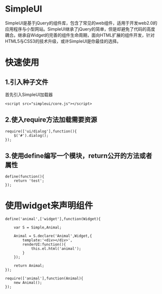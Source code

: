 SimpleUI
========

SimpleUI是基于jQuery的组件库，包含了常见的web组件，适用于开发web2.0的应用程序与小型网站。SimpleUI继承了jQuery的简单，但是却避免了代码的高度耦合。继承自Widget的完善的组件生命周期，面向HTML扩展的组件开发，针对HTML5与CSS3的技术升级，或许SimpleUI是你最佳的选择。


# 快速使用

## 1.引入种子文件

首先引入SimpleUI加载器

	<script src="simpleui/core.js"></script>
	
## 2.使入require方法加载需要资源

	require(['ui/dialog'],function(){
		$('#').dialog();
	});

## 3.使用define编写一个模块，return公开的方法或者属性

	define(function(){
		return 'test';
	});
	
# 使用widget来声明组件

	define('animal',['widget'],function(Widget){
		
		var S = Simple,Animal;
		
		Animal = S.declare('Animal',Widget,{
			template:'<div></div>',
			renderUI:function(){
				this.el.html('animal');
			}
		});
		
		return Animal;
	});
	
	require(['animal'],function(Animal){
		new Animal();
	});




	

	
	
	
	



